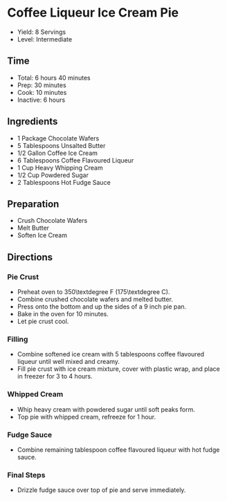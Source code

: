 # Coffee Liqueur Ice Cream Pie

* Yield: 8 Servings
* Level: Intermediate

## Time

* Total: 6 hours 40 minutes
* Prep: 30 minutes
* Cook: 10 minutes
* Inactive: 6 hours

## Ingredients

* 1 Package Chocolate Wafers
* 5 Tablespoons Unsalted Butter
* 1/2 Gallon Coffee Ice Cream
* 6 Tablespoons Coffee Flavoured Liqueur
* 1 Cup Heavy Whipping Cream
* 1/2 Cup Powdered Sugar
* 2 Tablespoons Hot Fudge Sauce

## Preparation

* Crush Chocolate Wafers
* Melt Butter
* Soften Ice Cream

## Directions

### Pie Crust

* Preheat oven to 350\textdegree F (175\textdegree C).
* Combine crushed chocolate wafers and melted butter.
* Press onto the bottom and up the sides of a 9 inch pie pan.
* Bake in the oven for 10 minutes.
* Let pie crust cool.

### Filling

* Combine softened ice cream with 5 tablespoons coffee flavoured liqueur until well mixed and creamy.
* Fill pie crust with ice cream mixture, cover with plastic wrap, and place in freezer for 3 to 4 hours.

### Whipped Cream

* Whip heavy cream with powdered sugar until soft peaks form.
* Top pie with whipped cream, refreeze for 1 hour.

### Fudge Sauce

* Combine remaining tablespoon coffee flavoured liqueur with hot fudge sauce.

### Final Steps

* Drizzle fudge sauce over top of pie and serve immediately.

